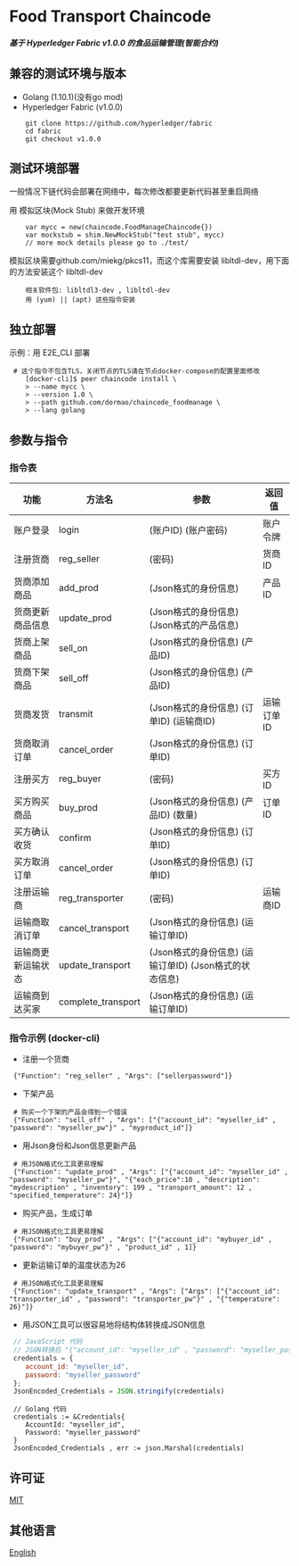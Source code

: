 # Food Transport Chaincode
##### 基于 Hyperledger Fabric v1.0.0 的食品运输管理(智能合约)

## 兼容的测试环境与版本
* Golang (1.10.1)(没有go mod)
* Hyperledger Fabric (v1.0.0)
```
    git clone https://github.com/hyperledger/fabric
    cd fabric
    git checkout v1.0.0
```

## 测试环境部署
一般情况下链代码会部署在网络中，每次修改都要更新代码甚至重启网络

用 模拟区块(Mock Stub) 来做开发环境
```
    var mycc = new(chaincode.FoodManageChaincode{})
    var mockstub = shim.NewMockStub("test stub", mycc)
    // more mock details please go to ./test/
```
模拟区块需要github.com/miekg/pkcs11，而这个库需要安装 libltdl-dev，用下面的方法安装这个 libltdl-dev
```
    相关软件包: libltdl3-dev , libltdl-dev
    用 (yum) || (apt) 这些指令安装
```

## 独立部署
示例：用 E2E_CLI 部署
```
 # 这个指令不包含TLS，关闭节点的TLS请在节点docker-compose的配置里面修改
    [docker-cli]$ peer chaincode install \
    > --name mycc \
    > --version 1.0 \
    > --path github.com/dormao/chaincode_foodmanage \
    > --lang golang
```

## 参数与指令
### 指令表
| 功能 | 方法名 | 参数 | 返回值 |
| - | - | - | - |
| 账户登录 | login | (账户ID) (账户密码) | 账户令牌 |
| 注册货商 | reg_seller | (密码) | 货商ID |
| 货商添加商品 | add_prod | (Json格式的身份信息) | 产品ID |
| 货商更新商品信息 | update_prod | (Json格式的身份信息) (Json格式的产品信息) | |
| 货商上架商品 | sell_on | (Json格式的身份信息) (产品ID) ||
| 货商下架商品 | sell_off | (Json格式的身份信息) (产品ID) ||
| 货商发货 | transmit | (Json格式的身份信息) (订单ID) (运输商ID) | 运输订单ID |
| 货商取消订单 | cancel_order | (Json格式的身份信息) (订单ID) ||
| 注册买方 | reg_buyer | (密码) | 买方ID |
| 买方购买商品 | buy_prod | (Json格式的身份信息) (产品ID) (数量) | 订单ID |
| 买方确认收货 | confirm | (Json格式的身份信息) (订单ID) ||
| 买方取消订单 | cancel_order | (Json格式的身份信息) (订单ID) ||
| 注册运输商 | reg_transporter | (密码) | 运输商ID |
| 运输商取消订单 | cancel_transport | (Json格式的身份信息) (运输订单ID) ||
| 运输商更新运输状态 | update_transport | (Json格式的身份信息) (运输订单ID) (Json格式的状态信息) ||
| 运输商到达买家 | complete_transport | (Json格式的身份信息) (运输订单ID) ||
### 指令示例 (docker-cli)
* 注册一个货商
~~~
 {"Function": "reg_seller" , "Args": ["sellerpassword"]}
~~~
* 下架产品
~~~
 # 购买一个下架的产品会得到一个错误
 {"Function": "sell_off" , "Args": ["{"account_id": "myseller_id" , "password": "myseller_pw"}" , "myproduct_id"]}
~~~
* 用Json身份和Json信息更新产品
~~~
 # 用JSON格式化工具更易理解
 {"Function": "update_prod" , "Args": ["{"account_id": "myseller_id" , "password": "myseller_pw"}", "{"each_price":10 , "description": "mydescription" , "inventory": 199 , "transport_amount": 12 , "specified_temperature": 24}"]}
~~~
* 购买产品，生成订单
~~~
 # 用JSON格式化工具更易理解
 {"Function": "buy_prod" , "Args": ["{"account_id": "mybuyer_id" , "password": "mybuyer_pw"}" , "product_id" , 1]}
~~~
* 更新运输订单的温度状态为26
~~~
 # 用JSON格式化工具更易理解
 {"Function": "update_transport" , "Args": ["Args": ["{"account_id": "transporter_id" , "password": "transporter_pw"}" , "{"temperature": 26}"]}
~~~
* 用JSON工具可以很容易地将结构体转换成JSON信息
```javascript
 // JavaScript 代码
 // JSON转换后 "{"account_id": "myseller_id" , "password": "myseller_password"}"
 credentials = {
    account_id: "myseller_id",
    password: "myseller_password"
 };
 JsonEncoded_Credentials = JSON.stringify(credentials)
```
```golang
 // Golang 代码
 credentials := &Credentials{
    AccountId: "myseller_id",
    Password: "myseller_password"
 }
 JsonEncoded_Credentials , err := json.Marshal(credentials)
```

## 许可证
[MIT](https://opensource.org/licenses/MIT)

## 其他语言
[English](./README.md)
